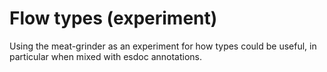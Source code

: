 # Flow types (experiment)

Using the meat-grinder as an experiment for how types could be useful, in particular when mixed with esdoc annotations.

